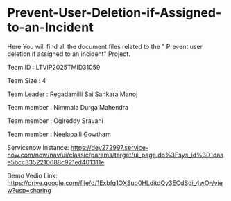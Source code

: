 # Prevent-User-Deletion-if-Assigned-to-an-Incident
Here You will find all the document files related to the " Prevent user deletion if assigned to an incident" Project.

Team ID : LTVIP2025TMID31059

Team Size : 4

Team Leader : Regadamilli Sai Sankara Manoj

Team member : Nimmala Durga Mahendra

Team member :  Ogireddy Sravani

Team member : Neelapalli Gowtham

Servicenow Instance: https://dev272997.service-now.com/now/nav/ui/classic/params/target/ui_page.do%3Fsys_id%3D1daae5bcc3352210688c921ed401311e

Demo Vedio Link: https://drive.google.com/file/d/1Exbfq1OXSuo0HLditdQy3ECdSdi_4wO-/view?usp=sharing
